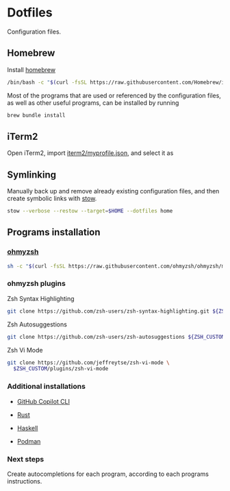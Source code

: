 # Dotfiles

Configuration files.

## Homebrew

Install [homebrew](https://brew.sh/)

```bash
/bin/bash -c "$(curl -fsSL https://raw.githubusercontent.com/Homebrew/install/HEAD/install.sh)"
```

Most of the programs that are used or referenced by the configuration files,
as well as other useful programs, can be installed by running

```bash
brew bundle install
```

## iTerm2

Open iTerm2, import [iterm2/myprofile.json](/iterm2/myprofile.json), and select it as

## Symlinking

Manually back up and remove already existing configuration files,
and then create symbolic links with [stow](https://www.gnu.org/software/stow/).

```bash
stow --verbose --restow --target=$HOME --dotfiles home
```

## Programs installation

### [ohmyzsh](https://ohmyz.sh/#install)

```bash
sh -c "$(curl -fsSL https://raw.githubusercontent.com/ohmyzsh/ohmyzsh/master/tools/install.sh)"
```

### ohmyzsh plugins

Zsh Syntax Highlighting

```bash
git clone https://github.com/zsh-users/zsh-syntax-highlighting.git ${ZSH_CUSTOM:-~/.oh-my-zsh/custom}/plugins/zsh-syntax-highlighting
```

Zsh Autosuggestions

```bash
git clone https://github.com/zsh-users/zsh-autosuggestions ${ZSH_CUSTOM:-~/.oh-my-zsh/custom}/plugins/zsh-autosuggestions
```

Zsh Vi Mode

```bash
git clone https://github.com/jeffreytse/zsh-vi-mode \
  $ZSH_CUSTOM/plugins/zsh-vi-mode
```

### Additional installations

- [GitHub Copilot CLI](https://docs.github.com/en/copilot/using-github-copilot/using-github-copilot-in-the-command-line)
- [Rust](https://www.rust-lang.org/tools/install)

- [Haskell](https://www.haskell.org/ghcup/)

- [Podman](https://podman.io/docs/installation)

### Next steps

Create autocompletions for each program, according to each programs instructions.
